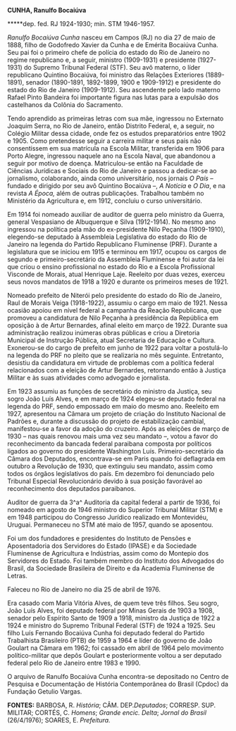 **CUNHA, Ranulfo Bocaiúva**

**\***dep. fed. RJ 1924-1930; min. STM 1946-1957.

*Ranulfo Bocaiúva Cunha* nasceu em Campos (RJ) no dia 27 de maio de
1888, filho de Godofredo Xavier da Cunha e de Emérita Bocaiúva Cunha.
Seu pai foi o primeiro chefe de polícia do estado do Rio de Janeiro no
regime republicano e, a seguir, ministro (1909-1931) e presidente
(1927-1931) do Supremo Tribunal Federal (STF). Seu avô materno, o líder
republicano Quintino Bocaiúva, foi ministro das Relações Exteriores
(1889-1891), senador (1890-1891, 1892-1899, 1900 e 1909-1912) e
presidente do estado do Rio de Janeiro (1909-1912). Seu ascendente pelo
lado materno Rafael Pinto Bandeira foi importante figura nas lutas para
a expulsão dos castelhanos da Colônia do Sacramento.

Tendo aprendido as primeiras letras com sua mãe, ingressou no Externato
Joaquim Serra, no Rio de Janeiro, então Distrito Federal, e, a seguir,
no Colégio Militar dessa cidade, onde fez os estudos preparatórios entre
1902 e 1905. Como pretendesse seguir a carreira militar e seus pais não
consentissem em sua matrícula na Escola Militar, transferida em 1906
para Porto Alegre, ingressou naquele ano na Escola Naval, que abandonou
a seguir por motivo de doença. Matriculou-se então na Faculdade de
Ciências Jurídicas e Sociais do Rio de Janeiro e passou a dedicar-se ao
jornalismo, colaborando, ainda como universitário, nos jornais *O*
*País* – fundado e dirigido por seu avô Quintino Bocaiúva –, *A Notícia*
e *O Dia*, e na revista *A Época,* além de outras publicações. Trabalhou
também no Ministério da Agricultura e, em 1912, concluiu o curso
universitário.

Em 1914 foi nomeado auxiliar de auditor de guerra pelo ministro da
Guerra, general Vespasiano de Albuquerque e Silva (1912-1914). No mesmo
ano ingressou na política pela mão do ex-presidente Nilo Peçanha
(1909-1910), elegendo-se deputado à Assembleia Legislativa do estado do
Rio de Janeiro na legenda do Partido Republicano Fluminense (PRF).
Durante a legislatura que se iniciou em 1915 e terminou em 1917, ocupou
os cargos de segundo e primeiro-secretário da Assembleia Fluminense e
foi autor da lei que criou o ensino profissional no estado do Rio e a
Escola Profissional Visconde de Morais, atual Henrique Laje. Reeleito
por duas vezes, exerceu seus novos mandatos de 1918 a 1920 e durante os
primeiros meses de 1921.

Nomeado prefeito de Niterói pelo presidente do estado do Rio de Janeiro,
Raul de Morais Veiga (1918-1922), assumiu o cargo em maio de 1921. Nessa
ocasião apoiou em nível federal a campanha da Reação Republicana, que
promoveu a candidatura de Nilo Peçanha à presidência da República em
oposição à de Artur Bernardes, afinal eleito em março de 1922. Durante
sua administração realizou inúmeras obras públicas e criou a Diretoria
Municipal de Instrução Pública, atual Secretaria de Educação e Cultura.
Exonerou-se do cargo de prefeito em junho de 1922 para voltar a
postulá-lo na legenda do PRF no pleito que se realizaria no mês
seguinte. Entretanto, desistiu da candidatura em virtude de problemas
com a política federal relacionados com a eleição de Artur Bernardes,
retornando então à Justiça Militar e às suas atividades como advogado e
jornalista.

Em 1923 assumiu as funções de secretário do ministro da Justiça, seu
sogro João Luís Alves, e em março de 1924 elegeu-se deputado federal na
legenda do PRF, sendo empossado em maio do mesmo ano. Reeleito em 1927,
apresentou na Câmara um projeto de criação do Instituto Nacional de
Padrões e, durante a discussão do projeto de estabilização cambial,
manifestou-se a favor da adoção do cruzeiro. Após as eleições de março
de 1930 – nas quais renovou mais uma vez seu mandato –, votou a favor do
reconhecimento da bancada federal paraibana composta por políticos
ligados ao governo do presidente Washington Luís. Primeiro-secretário da
Câmara dos Deputados, encontrava-se em Paris quando foi deflagrada em
outubro a Revolução de 1930, que extinguiu seu mandato, assim como todos
os órgãos legislativos do país. Em dezembro foi denunciado pelo Tribunal
Especial Revolucionário devido à sua posição favorável ao reconhecimento
dos deputados paraibanos.

Auditor de guerra da 3^a^ Auditoria da capital federal a partir de 1936,
foi nomeado em agosto de 1946 ministro do Superior Tribunal Militar
(STM) e em 1948 participou do Congresso Jurídico realizado em
Montevidéu, Uruguai. Permaneceu no STM até maio de 1957, quando se
aposentou.

Foi um dos fundadores e presidentes do Instituto de Pensões e
Aposentadoria dos Servidores do Estado (IPASE) e da Sociedade Fluminense
de Agricultura e Indústrias, assim como do Montepio dos Servidores do
Estado. Foi também membro do Instituto dos Advogados do Brasil, da
Sociedade Brasileira de Direito e da Academia Fluminense de Letras.

Faleceu no Rio de Janeiro no dia 25 de abril de 1976.

Era casado com Maria Vitória Alves, de quem teve três filhos. Seu sogro,
João Luís Alves, foi deputado federal por Minas Gerais de 1903 a 1908,
senador pelo Espírito Santo de 1909 a 1918, ministro da Justiça de 1922
a 1924 e ministro do Supremo Tribunal Federal (STF) de 1924 a 1925. Seu
filho Luís Fernando Bocaiúva Cunha foi deputado federal do Partido
Trabalhista Brasileiro (PTB) de 1959 a 1964 e líder do governo de João
Goulart na Câmara em 1962; foi cassado em abril de 1964 pelo movimento
político-militar que depôs Goulart e posteriormente voltou a ser
deputado federal pelo Rio de Janeiro entre 1983 e 1990.

O arquivo de Ranulfo Bocaiúva Cunha encontra-se depositado no Centro de
Pesquisa e Documentação de História Contemporânea do Brasil (Cpdoc) da
Fundação Getulio Vargas.

**FONTES:** BARBOSA, R. *História*; CÂM. DEP.*Deputados*; CORRESP. SUP.
MILITAR; CORTÉS, C. *Homens*; *Grande encic. Delta*; *Jornal do Brasil*
(26/4/1976); SOARES, E. *Prefeitura.*
